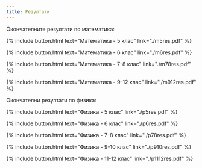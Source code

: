 ```yaml
---
title: Резултати
---
```


Окончателните резултати по математика:

{% include button.html text="Математика - 5 клас" link="./m5res.pdf" %}

{% include button.html text="Математика - 6 клас" link="./m6res.pdf" %}

{% include button.html text="Математика - 7-8 клас" link="./m78res.pdf" %}

{% include button.html text="Математика - 9-12 клас" link="./m912res.pdf" %}

Окончателни резултати по физика:

{% include button.html text="Физика - 5 клас" link="./p5res.pdf" %}

{% include button.html text="Физика - 6 клас" link="./p6res.pdf" %}

{% include button.html text="Физика - 7-8 клас" link="./p78res.pdf" %}

{% include button.html text="Физика - 9-10 клас" link="./p910res.pdf" %}

{% include button.html text="Физика - 11-12 клас" link="./p1112res.pdf" %}
